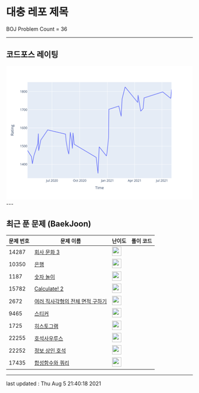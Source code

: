 # 대충 레포 제목

BOJ Problem Count = 36

---

## 코드포스 레이팅
[![Rating Graph](./cfStats.svg)](https://github.com/ingyu1008/Algorithm-Problem-Solving/blob/master/cfStats.html)---

## 최근 푼 문제 (BaekJoon)
| 문제 번호 | 문제 이름 | 난이도 | 풀이 코드 |
| --- | --- | --- | --- |
| 14287 | [회사 문화 3](https://www.acmicpc.net/problem/14287) | <img height="25px" width="25px=" src="https://static.solved.ac/tier_small/17.svg"/> |  |
| 10350 | [은행](https://www.acmicpc.net/problem/10350) | <img height="25px" width="25px=" src="https://static.solved.ac/tier_small/25.svg"/> |  |
| 1187 | [숫자 놀이](https://www.acmicpc.net/problem/1187) | <img height="25px" width="25px=" src="https://static.solved.ac/tier_small/21.svg"/> |  |
| 15782 | [Calculate! 2](https://www.acmicpc.net/problem/15782) | <img height="25px" width="25px=" src="https://static.solved.ac/tier_small/18.svg"/> |  |
| 2672 | [여러 직사각형의 전체 면적 구하기](https://www.acmicpc.net/problem/2672) | <img height="25px" width="25px=" src="https://static.solved.ac/tier_small/14.svg"/> |  |
| 9465 | [스티커](https://www.acmicpc.net/problem/9465) | <img height="25px" width="25px=" src="https://static.solved.ac/tier_small/9.svg"/> |  |
| 1725 | [히스토그램](https://www.acmicpc.net/problem/1725) | <img height="25px" width="25px=" src="https://static.solved.ac/tier_small/16.svg"/> |  |
| 22255 | [호석사우루스](https://www.acmicpc.net/problem/22255) | <img height="25px" width="25px=" src="https://static.solved.ac/tier_small/14.svg"/> |  |
| 22252 | [정보 상인 호석](https://www.acmicpc.net/problem/22252) | <img height="25px" width="25px=" src="https://static.solved.ac/tier_small/11.svg"/> |  |
| 17435 | [합성함수와 쿼리](https://www.acmicpc.net/problem/17435) | <img height="25px" width="25px=" src="https://static.solved.ac/tier_small/15.svg"/> |  |


---

last updated : Thu Aug  5 21:40:18 2021

